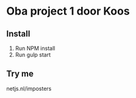 # Oba project 1 door Koos
## Install
1. Run NPM install
2. Run gulp start

## Try me
netjs.nl/imposters
